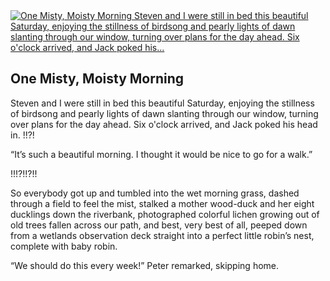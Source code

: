 <article class="post photo">
<a href="https://silverpip-blog.tumblr.com/image/48857002330">
<img alt="One Misty, Moisty Morning Steven and I were still in bed this beautiful Saturday, enjoying the stillness of birdsong and pearly lights of dawn slanting through our window, turning over plans for the day ahead. Six o'clock arrived, and Jack poked his..." src="https://64.media.tumblr.com/ecf87c105a56b9064e31bf096c8c819f/tumblr_mlthvifWam1qhgmvso1_1280.jpg"/>
</a>
<h2>One Misty, Moisty Morning</h2><p>Steven and I were still in bed this beautiful Saturday, enjoying the stillness of birdsong and pearly lights of dawn slanting through our window, turning over plans for the day ahead. Six o'clock arrived, and Jack poked his head in. !!?!</p><p>“It’s such a beautiful morning. I thought it would be nice to go for a walk.”</p><p>!!!?!!?!!</p><p>So everybody got up and tumbled into the wet morning grass, dashed through a field to feel the mist, stalked a mother wood-duck and her eight ducklings down the riverbank, photographed colorful lichen growing out of old trees fallen across our path, and best, very best of all, peeped down from a wetlands observation deck straight into a perfect little robin’s nest, complete with baby robin.</p><p>“We should do this every week!” Peter remarked, skipping home.</p><p></p></article>